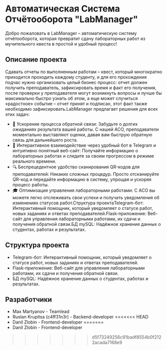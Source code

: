 # Автоматическая Система Отчётооборота "LabManager"

Добро пожаловать в LabManager – автоматическую систему отчётооборота, которая превратит сдачу лабораторных работ из мучительного квеста в простой и удобный процесс!

## Описание проекта

Сдавать отчеты по выполненным работам – квест, который многократно приходится проходить каждому студенту, и для его прохождения подчас нужно организовать целый бизнес процесс: отчет должен получить преподаватель, зафиксировать время и факт его получения, после проверки у преподавателя могут возникнуть вопросы и лучше бы максимально быстро узнать об этом, а еще может случиться «радостное» событие – отчет принят и подписан, этот факт также необходимо зафиксировать.LabManager предлагает решения для всех этих задач:
- 🚀 Ускорение процесса обратной связи: Забудьте о долгих ожиданиях результата вашей работы. С нашей АСО, преподаватели моментально выставляют оценки, давая вам быструю обратную связь для дальнейшего роста.
- 💬 Интерактивное взаимодействие через удобный бот в Telegram и интуитивно понятный веб-сайт: Получайте информацию о лабораторных работах и следите за своим прогрессом в режиме реального времени.
- 🔍 Беспрецедентное удобство сканирования QR-кодов для преподавателей: Никаких сложных процедур. Просто отсканируйте QR-код и передайте информацию в систему, упрощая и ускоряя процесс работы.
- 🎓 Оптимизация управления лабораторными работами: С АСО вы можете легко отслеживать свои успехи и получать уведомления об изменениях статусов работ.Структура проектаTelegram-бот: Интерактивный помощник, который уведомляет о статусе работ, новых заданиях и ответах преподавателей.Flask-приложение: Веб-сайт для управления лабораторными работами, их сдачи и получения обратной связи.БД mySQL: Надёжное хранение данных о студентах, работах и результатах.

## Структура проекта

- Telegram-бот: Интерактивный помощник, который уведомляет о статусе работ, новых заданиях и ответах преподавателей.
- Flask-приложение: Веб-сайт для управления лабораторными работами, их сдачи и получения обратной связи.
- БД mySQL: Надёжное хранение данных о студентах, работах и результатах.

## Разработчики

- Max Martyanov - Teamlead
- Ruslan Krupitsa (c4ff31n3r) - Backend-developer
<<<<<<< HEAD
- Danil Zlobin - Frontend-developer
=======
- Danil Zlobin - Frontend-developer
>>>>>>> d5f73249256c91badf8554b0f2122acada7168e9
